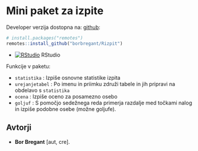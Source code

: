 # Mini paket za izpite

Developer verzija dostopna na:
[github](https://github.com/borbregant/Rizpit):

``` r
# install.packages("remotes")
remotes::install_github("borbregant/Rizpit")
```
* [![RStudio](http://mybinder.org/badge.svg)](http://mybinder.org/v2/gh/borbregant/Rizpit/master?urlpath=rstudio) RStudio

Funkcije v paketu:
* `statistika` : Izpiše osnovne statistike izpita
* `urejanjetabel` : Po imenu in priimku združi tabele in jih pripravi na obdelavo s `statistika`
* `ocena` : Izpiše oceno za posamezno osebo
* `goljuf` : S pomočjo sedežnega reda primerja razdalje med točkami nalog in izpiše podobne osebe (možne goljufe).

## Avtorji
  - **Bor Bregant** \[aut, cre\].
